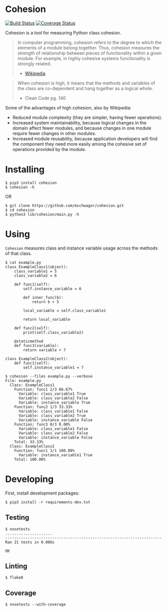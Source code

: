 # Cohesion

[![Build Status](https://travis-ci.org/mschwager/cohesion.svg?branch=master)](https://travis-ci.org/mschwager/cohesion)
[![Coverage Status](https://coveralls.io/repos/github/mschwager/cohesion/badge.svg?branch=master)](https://coveralls.io/github/mschwager/cohesion?branch=master)

Cohesion is a tool for measuring Python class cohesion.

> In computer programming, cohesion refers to the degree to which the elements
> of a module belong together. Thus, cohesion measures the strength of
> relationship between pieces of functionality within a given module. For
> example, in highly cohesive systems functionality is strongly related.
> - [Wikipedia](https://en.wikipedia.org/wiki/Cohesion_(computer_science))

> When cohesion is high, it means that the methods and variables of the class
> are co-dependent and hang together as a logical whole.
> - Clean Code pg. 140

Some of the advantages of high cohesion, also by Wikipedia:

* Reduced module complexity (they are simpler, having fewer operations).
* Increased system maintainability, because logical changes in the domain
  affect fewer modules, and because changes in one module require fewer
  changes in other modules.
* Increased module reusability, because application developers will find
  the component they need more easily among the cohesive set of operations
  provided by the module.

# Installing

```
$ pip3 install cohesion
$ cohesion -h
```

OR

```
$ git clone https://github.com/mschwager/cohesion.git
$ cd cohesion
$ python3 lib/cohesion/main.py -h
```

# Using

`Cohesion` measures class and instance variable usage across the methods
of that class.

```
$ cat example.py
class ExampleClass1(object):
    class_variable1 = 5
    class_variable2 = 6

    def func1(self):
        self.instance_variable = 6

        def inner_func(b):
            return b + 5

        local_variable = self.class_variable1

        return local_variable

    def func2(self):
        print(self.class_variable2)

    @staticmethod
    def func3(variable):
        return variable + 7

class ExampleClass2(object):
    def func1(self):
        self.instance_variable1 = 7
```

```
$ cohesion --files example.py --verbose
File: example.py
  Class: ExampleClass1
    Function: func1 2/3 66.67%
      Variable: class_variable1 True
      Variable: class_variable2 False
      Variable: instance_variable True
    Function: func2 1/3 33.33%
      Variable: class_variable1 False
      Variable: class_variable2 True
      Variable: instance_variable False
    Function: func3 0/3 0.00%
      Variable: class_variable1 False
      Variable: class_variable2 False
      Variable: instance_variable False
    Total: 33.33%
  Class: ExampleClass2
    Function: func1 1/1 100.00%
      Variable: instance_variable1 True
    Total: 100.00%
```

# Developing

First, install development packages:

```
$ pip3 install -r requirements-dev.txt
```

## Testing

```
$ nosetests
.....................
----------------------------------------------------------------------
Ran 21 tests in 0.006s

OK
```

## Linting

```
$ flake8
```

## Coverage

```
$ nosetests --with-coverage
```
